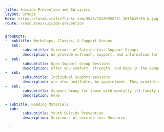 ```yaml
---
title: Suicide Prevention and Survivors
layout: Groups
hero: https://farm4.staticflickr.com/3949/15589950511_3675b15e59_k.jpg
route: /resources/suicide-prevention


groupOpts:
-  subtitle: Workshops, Classes, & Support Groups
   sub:
        subsubtitle: Survivors of Suicide Loss Support Groups
        description: We provide outreach, support, and information for those who have lost a loved one to suicide in your choice of two ways
-  sub:
        subsubtitle: Open Support Group Sessions
        description: offer you comfort, strength, and hope in the company of fellow survivors and trained peer facilitators. Open group usually meets 7p.m.-9p.m. on the first and third Mondays of the month. 
-  sub:
        subsubtitle: Individual support sessions
        description: are also available, by appointment. They provide space for a person or a family to share their loss, learn about surviving the suicide loss of a loved one, and discover more about local and national resources. To register, schedule an appointment, or learn more, call 1.248.456.8150
-  sub:
        subsubtitle: Support Group for those with mentally ill family members *National Alliance on Mental Illness (NAMI) Michigan*
        description: here

- subtitle: Reading Materials
  sub:
        subsubtitle: Youth Suicide Prevention
        description: Survivors of suicide loss Resource

---
```

